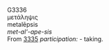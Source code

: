 <body>
  <p>G3336<br>  μετάληψις  <br> metalēpsis  <br><i>met-al‘-ape-sis </i><br>From <a href="g3335.htm">3335</a>  <i>participation:</i> - taking.<br></p>
 </body>